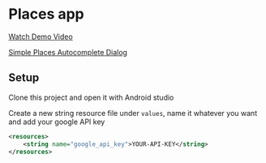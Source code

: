 Places app
==========

[Watch Demo Video](https://www.youtube.com/watch?v=jrattgbowKI)

[Simple Places Autocomplete Dialog](https://github.com/edTheGuy00/SimplePlacesSearchDialog)

## Setup

Clone this project and open it with Android studio

Create a new string resource file under `values`, name it whatever you want and add your google API key

```xml
<resources>
    <string name="google_api_key">YOUR-API-KEY</string>
</resources>
```

